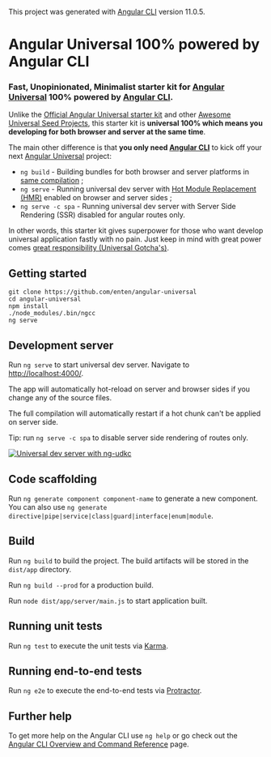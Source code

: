 This project was generated with [Angular CLI][angular-cli] version 11.0.5.

# Angular Universal 100% powered by Angular CLI

### Fast, Unopinionated, Minimalist starter kit for [Angular Universal][angulario-ssr] 100% powered by [Angular CLI][angular-cli].

Unlike the [Official Angular Universal starter kit][official-universal-kit] and other [Awesome Universal Seed Projects][awesome-angular], this starter kit is **universal 100% which means you developing for both browser and server at the same time**.

The main other difference is that **you only need [Angular CLI](https://angular.io/cli)** to kick off your next [Angular Universal][angulario-ssr] project:

* `ng build` - Building bundles for both browser and server platforms in [same compilation][webpack-multicompiler-example] ;
* `ng serve` - Running universal dev server with [Hot Module Replacement (HMR)][webpack-concept-hmr] enabled on browser and server sides ;
* `ng serve -c spa` - Running universal dev server with Server Side Rendering (SSR) disabled for angular routes only.

In other words, this starter kit gives superpower for those who want develop universal application fastly with no pain. Just keep in mind with great power comes [great responsibility (Universal Gotcha's)][universal-gotchas].

## Getting started

```shell
git clone https://github.com/enten/angular-universal
cd angular-universal
npm install
./node_modules/.bin/ngcc
ng serve
```

<!--
TODO(enten): Thinking about removing branches. I will add notice to check if someone ask for update.
-->

<!--
### Branches

<table>
  <thead>
    <th>Branch</th>
    <th></th>
    <th></th>
  </thead>
  <tbody>
    <tr>
      <td><a href="https://github.com/enten/angular-universal/tree/material">material</a></td>
      <td><img alt="Preview of branch material" src="https://i.imgur.com/khXkDnA.png"></td>
      <td><pre></code>git clone https://github.com/enten/angular-universal \
  -b material my-project
cd my-project
npm install
npm start</code></pre></td>
    </tr>
    <tr>
      <td><a href="https://github.com/enten/angular-universal/tree/toh">toh</a></td>
      <td><img alt="Preview of branch toh" src="https://i.imgur.com/T2TzP7t.png"></td>
      <td><pre></code>git clone https://github.com/enten/angular-universal \
  -b toh my-project
cd my-project
npm install
npm start</code></pre></td>
    </tr>
    <tr>
      <td><a href="https://github.com/enten/angular-universal/tree/i18n">i18n</a></td>
      <td><img alt="Preview of branch i18n" src="https://i.imgur.com/6h2dkk7.png"></td>
      <td><pre></code>git clone https://github.com/enten/angular-universal \
  -b i18n my-project
cd my-project
npm install
npm start</code></pre></td>
    </tr>
  </tbody>
</table>
-->

## Development server

Run `ng serve` to start universal dev server. Navigate to [http://localhost:4000/](http://localhost:4000/).

The app will automatically hot-reload on server and browser sides if you change any of the source files.

The full compilation will automatically restart if a hot chunk can't be applied on server side.

Tip: run `ng serve -c spa` to disable server side rendering of routes only.

[![Universal dev server with ng-udkc][preview-img-src]][preview-img-href]

## Code scaffolding

Run `ng generate component component-name` to generate a new component. You can also use `ng generate directive|pipe|service|class|guard|interface|enum|module`.

## Build

Run `ng build` to build the project. The build artifacts will be stored in the `dist/app` directory.

Run `ng build --prod` for a production build.

Run `node dist/app/server/main.js` to start application built.

## Running unit tests

Run `ng test` to execute the unit tests via [Karma](https://karma-runner.github.io).

## Running end-to-end tests

Run `ng e2e` to execute the end-to-end tests via [Protractor](http://www.protractortest.org/).

## Further help

To get more help on the Angular CLI use `ng help` or go check out the [Angular CLI Overview and Command Reference](https://angular.io/cli) page.

[angulario-ssr]: https://angular.io/guide/universal
[angular-cli]: https://github.com/angular/angular-cli
[awesome-angular]: https://github.com/PatrickJS/awesome-angular#universal-seed-projects
[official-universal-kit]: https://github.com/angular/universal-starter
[preview-img-href]: https://imgur.com/a/cpbhHgg
[preview-img-src]: https://i.imgur.com/vPzCMBk.gif
[universal-gotchas]: https://github.com/angular/universal/blob/master/docs/gotchas.md
[webpack-concept-hmr]: https://webpack.js.org/concepts/hot-module-replacement/
[webpack-multicompiler-example]: https://github.com/webpack/webpack/tree/master/examples/multi-compiler